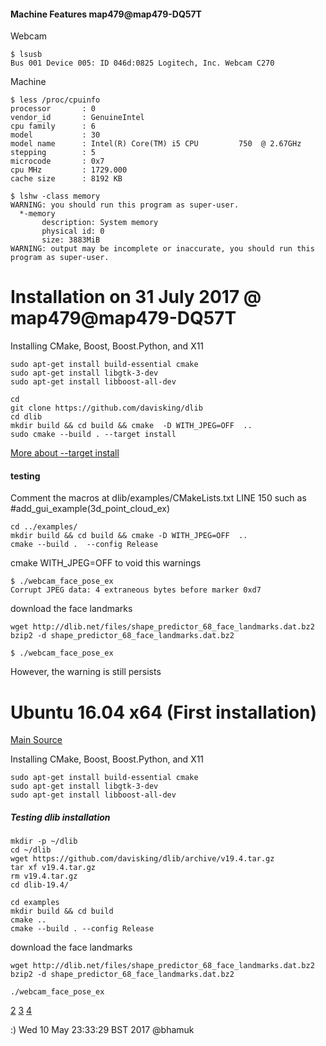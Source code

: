 
#### Machine Features map479@map479-DQ57T

Webcam
```
$ lsusb
Bus 001 Device 005: ID 046d:0825 Logitech, Inc. Webcam C270
```

Machine
```
$ less /proc/cpuinfo
processor       : 0
vendor_id       : GenuineIntel
cpu family      : 6
model           : 30
model name      : Intel(R) Core(TM) i5 CPU         750  @ 2.67GHz
stepping        : 5
microcode       : 0x7
cpu MHz         : 1729.000
cache size      : 8192 KB
```

```
$ lshw -class memory
WARNING: you should run this program as super-user.
  *-memory                
       description: System memory
       physical id: 0
       size: 3883MiB
WARNING: output may be incomplete or inaccurate, you should run this program as super-user.

```



# Installation on 31 July 2017 @ map479@map479-DQ57T


Installing CMake, Boost, Boost.Python, and X11

```
sudo apt-get install build-essential cmake
sudo apt-get install libgtk-3-dev
sudo apt-get install libboost-all-dev
```



```
cd
git clone https://github.com/davisking/dlib
cd dlib
mkdir build && cd build && cmake  -D WITH_JPEG=OFF  ..
sudo cmake --build . --target install
```

[More about --target install](https://github.com/davisking/dlib/issues/395#issuecomment-271501699)


#### testing

Comment the macros at dlib/examples/CMakeLists.txt LINE 150 such as #add_gui_example(3d_point_cloud_ex)


```
cd ../examples/
mkdir build && cd build && cmake -D WITH_JPEG=OFF  ..
cmake --build .  --config Release
```

cmake WITH_JPEG=OFF
to void this warnings
```
$ ./webcam_face_pose_ex
Corrupt JPEG data: 4 extraneous bytes before marker 0xd7
```


download the face landmarks
```
wget http://dlib.net/files/shape_predictor_68_face_landmarks.dat.bz2
bzip2 -d shape_predictor_68_face_landmarks.dat.bz2
```

```
$ ./webcam_face_pose_ex
```

However, the warning is still persists
































# Ubuntu 16.04 x64 (First installation)

[Main Source](http://www.pyimagesearch.com/2017/03/27/how-to-install-dlib/)

Installing CMake, Boost, Boost.Python, and X11

```
sudo apt-get install build-essential cmake
sudo apt-get install libgtk-3-dev
sudo apt-get install libboost-all-dev
```


##### Testing dlib installation


```
mkdir -p ~/dlib
cd ~/dlib
wget https://github.com/davisking/dlib/archive/v19.4.tar.gz
tar xf v19.4.tar.gz
rm v19.4.tar.gz
cd dlib-19.4/
```


```
cd examples
mkdir build && cd build
cmake ..
cmake --build . --config Release
```

download the face landmarks
```
wget http://dlib.net/files/shape_predictor_68_face_landmarks.dat.bz2
bzip2 -d shape_predictor_68_face_landmarks.dat.bz2
```

```
./webcam_face_pose_ex
```


[2](https://askubuntu.com/questions/824834/how-to-install-dlib-for-python3-in-ubuntu-14-04)
[3](http://dlib.net/compile.html)
[4](https://github.com/davisking/dlib)




:) Wed 10 May 23:33:29 BST 2017 @bhamuk
